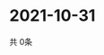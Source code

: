 # 2021-10-31
  共 0条

  <!-- BEGIN -->
  <!-- 最后更新时间Sun Oct 31 2021 16:05:07 GMT+0000 (Coordinated Universal Time) -->
  
  <!-- END -->
  
  